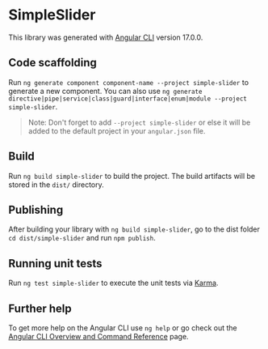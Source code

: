# SimpleSlider

This library was generated with [Angular CLI](https://github.com/angular/angular-cli) version 17.0.0.

## Code scaffolding

Run `ng generate component component-name --project simple-slider` to generate a new component. You can also use `ng generate directive|pipe|service|class|guard|interface|enum|module --project simple-slider`.
> Note: Don't forget to add `--project simple-slider` or else it will be added to the default project in your `angular.json` file. 

## Build

Run `ng build simple-slider` to build the project. The build artifacts will be stored in the `dist/` directory.

## Publishing

After building your library with `ng build simple-slider`, go to the dist folder `cd dist/simple-slider` and run `npm publish`.

## Running unit tests

Run `ng test simple-slider` to execute the unit tests via [Karma](https://karma-runner.github.io).

## Further help

To get more help on the Angular CLI use `ng help` or go check out the [Angular CLI Overview and Command Reference](https://angular.io/cli) page.
